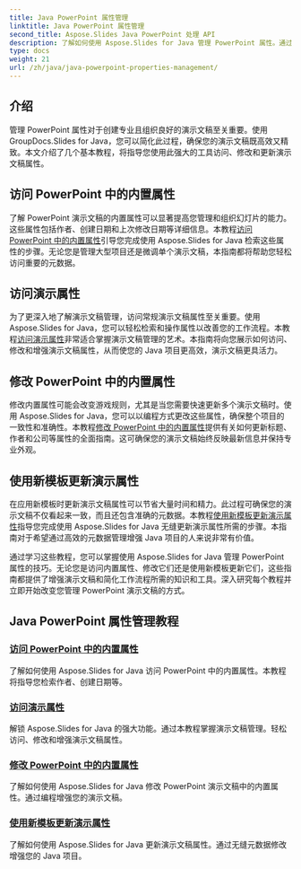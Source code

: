 ```yaml
---
title: Java PowerPoint 属性管理
linktitle: Java PowerPoint 属性管理
second_title: Aspose.Slides Java PowerPoint 处理 API
description: 了解如何使用 Aspose.Slides for Java 管理 PowerPoint 属性。通过我们全面的教程轻松访问、修改和更新属性。
type: docs
weight: 21
url: /zh/java/java-powerpoint-properties-management/
---
```


## 介绍

管理 PowerPoint 属性对于创建专业且组织良好的演示文稿至关重要。使用 GroupDocs.Slides for Java，您可以简化此过程，确保您的演示文稿既高效又精致。本文介绍了几个基本教程，将指导您使用此强大的工具访问、修改和更新演示文稿属性。

## 访问 PowerPoint 中的内置属性

了解 PowerPoint 演示文稿的内置属性可以显著提高您管理和组织幻灯片的能力。这些属性包括作者、创建日期和上次修改日期等详细信息。本教程[访问 PowerPoint 中的内置属性](./access-built-in-properties-powerpoint/)引导您完成使用 Aspose.Slides for Java 检索这些属性的步骤。无论您是管理大型项目还是微调单个演示文稿，本指南都将帮助您轻松访问重要的元数据。

## 访问演示属性

为了更深入地了解演示文稿管理，访问常规演示文稿属性至关重要。使用 Aspose.Slides for Java，您可以轻松检索和操作属性以改善您的工作流程。本教程[访问演示属性](./access-presentation-properties/)非常适合掌握演示文稿管理的艺术。本指南将向您展示如何访问、修改和增强演示文稿属性，从而使您的 Java 项目更高效，演示文稿更具活力。

## 修改 PowerPoint 中的内置属性

修改内置属性可能会改变游戏规则，尤其是当您需要快速更新多个演示文稿时。使用 Aspose.Slides for Java，您可以以编程方式更改这些属性，确保整个项目的一致性和准确性。本教程[修改 PowerPoint 中的内置属性](./modify-built-in-properties-powerpoint/)提供有关如何更新标题、作者和公司等属性的全面指南。这可确保您的演示文稿始终反映最新信息并保持专业外观。

## 使用新模板更新演示属性

在应用新模板时更新演示文稿属性可以节省大量时间和精力。此过程可确保您的演示文稿不仅看起来一致，而且还包含准确的元数据。本教程[使用新模板更新演示属性](./update-presentation-properties-new-template/)指导您完成使用 Aspose.Slides for Java 无缝更新演示属性所需的步骤。本指南对于希望通过高效的元数据管理增强 Java 项目的人来说非常有价值。

通过学习这些教程，您可以掌握使用 Aspose.Slides for Java 管理 PowerPoint 属性的技巧。无论您是访问内置属性、修改它们还是使用新模板更新它们，这些指南都提供了增强演示文稿和简化工作流程所需的知识和工具。深入研究每个教程并立即开始改变您管理 PowerPoint 演示文稿的方式。
## Java PowerPoint 属性管理教程
### [访问 PowerPoint 中的内置属性](./access-built-in-properties-powerpoint/)
了解如何使用 Aspose.Slides for Java 访问 PowerPoint 中的内置属性。本教程将指导您检索作者、创建日期等。
### [访问演示属性](./access-presentation-properties/)
解锁 Aspose.Slides for Java 的强大功能。通过本教程掌握演示文稿管理。轻松访问、修改和增强演示文稿属性。
### [修改 PowerPoint 中的内置属性](./modify-built-in-properties-powerpoint/)
了解如何使用 Aspose.Slides for Java 修改 PowerPoint 演示文稿中的内置属性。通过编程增强您的演示文稿。
### [使用新模板更新演示属性](./update-presentation-properties-new-template/)
了解如何使用 Aspose.Slides for Java 更新演示文稿属性。通过无缝元数据修改增强您的 Java 项目。